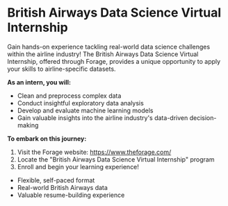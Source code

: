 <h1>British Airways Data Science Virtual Internship</h1> 
<p>Gain hands-on experience tackling real-world data science challenges within the airline industry! The British Airways Data Science Virtual Internship, offered through Forage, provides a unique opportunity to apply your skills to airline-specific datasets.</p>

<p><strong>As an intern, you will:</strong></p>
<ul>
  <li>Clean and preprocess complex data</li>
  <li>Conduct insightful exploratory data analysis</li>
  <li>Develop and evaluate machine learning models</li>
  <li>Gain valuable insights into the airline industry's data-driven decision-making</li>
</ul>
<p><strong>To embark on this journey:</strong></p>
<ol> 
 <li>Visit the Forage website: <a href="https://www.theforage.com/">https://www.theforage.com/</a></li>
 <li>Locate the "British Airways Data Science Virtual Internship" program</li>
 <li>Enroll and begin your learning experience!</li>
</ol>
<ul>
  <li>Flexible, self-paced format</li>
  <li>Real-world British Airways data</li>
  <li>Valuable resume-building experience</li>
</ul>
